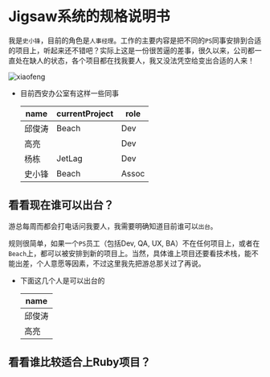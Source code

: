 # Jigsaw系统的规格说明书

我是`史小锋`，目前的角色是`人事经理`。工作的主要内容是把不同的`PS`同事安排到合适的项目上，听起来还不错吧？实际上这是一份很苦逼的差事，很久以来，公司都一直处在缺人的状态，各个项目都在找我要人，我又没法凭空给变出合适的人来！

![xiaofeng](/shixiaofeng-resized.png)

* 目前西安办公室有这样一些同事

	|name|currentProject|role|
	|----|--------------|----|
	|邱俊涛|Beach|Dev|
	|高亮| |Dev|
	|杨栋|JetLag|Dev|
	|史小锋|Beach|Assoc|

## 看看现在谁可以出台？

游总每周而都会打电话问我要人，我需要明确知道目前谁可以`出台`。

规则很简单，如果一个`PS`员工（包括Dev, QA, UX, BA）不在任何项目上，或者在`Beach`上，都可以被安排到新的项目上。当然，具体谁上项目还要看技术栈，能不能出差，个人意愿等因素，不过这里我先把游总那关过了再说。

* 下面这几个人是可以出台的

	|name|
	|----|
	|邱俊涛|
	|高亮|

## 看看谁比较适合上Ruby项目？

